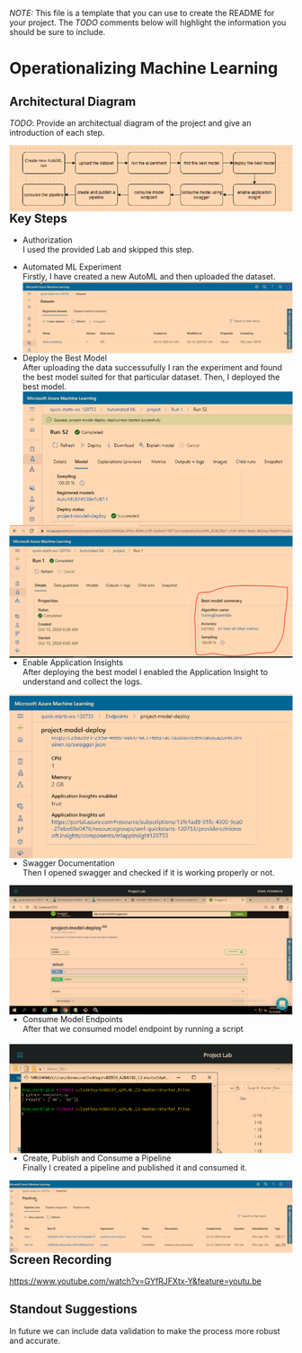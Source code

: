 *NOTE:* This file is a template that you can use to create the README for your project. The *TODO* comments below will highlight the information you should be sure to include.


# Operationalizing Machine Learning



## Architectural Diagram
*TODO*: Provide an architectual diagram of the project and give an introduction of each step.

<img src="https://github.com/Gil-Joa/nd00333_AZMLND_C2/blob/master/starter_files/architectural%20diagram.PNG"
     alt="Diagram"
     style="float: left; margin-right: 10px;" />

## Key Steps
- Authorization  
I used the provided Lab and skipped this step.

- Automated ML Experiment  
Firstly, I have created a new AutoML and then uploaded the dataset. 
<img src="https://github.com/Gil-Joa/nd00333_AZMLND_C2/blob/master/starter_files/registered%20dataset.PNG"
     alt="dataset"
     style="float: left; margin-right: 10px;" />
     
- Deploy the Best Model  
After uploading the data successufully I ran the experiment and found the best model suited for that particular dataset. Then, I deployed the best model.
<img src="https://github.com/Gil-Joa/nd00333_AZMLND_C2/blob/master/starter_files/model%20deployed.PNG"
     alt="model deployed"
     style="float: left; margin-right: 10px;" />
     
 <img src="https://github.com/Gil-Joa/nd00333_AZMLND_C2/blob/master/starter_files/best%20model.PNG"
     alt="best model"
     style="float: left; margin-right: 10px;" />
     
     
- Enable Application Insights  
After deploying the best model I enabled the Application Insight to understand and collect the logs.

<img src="https://github.com/Gil-Joa/nd00333_AZMLND_C2/blob/master/starter_files/application%20insight%20enabled.PNG"
     alt="app insight"
     style="float: left; margin-right: 10px;" />
     
- Swagger Documentation  
Then I opened swagger and checked if it is working properly or not.

<img src="https://github.com/Gil-Joa/nd00333_AZMLND_C2/blob/master/starter_files/swagger%20api.PNG"
     alt="swagger"
     style="float: left; margin-right: 10px;" />
     
- Consume Model Endpoints  
After that we consumed model endpoint by running a script

<img src="https://github.com/Gil-Joa/nd00333_AZMLND_C2/blob/master/starter_files/endpoint%20json.PNG"
     alt="consume endpoint"
     style="float: left; margin-right: 10px;" />
     
- Create, Publish and Consume a Pipeline  
Finally I created a pipeline and published it and consumed it. 

<img src="https://github.com/Gil-Joa/nd00333_AZMLND_C2/blob/master/starter_files/pipeline%20endpoint%20running.PNG"
     alt="pipeline"
     style="float: left; margin-right: 10px;" />

## Screen Recording
https://www.youtube.com/watch?v=GYfRJFXtx-Y&feature=youtu.be

## Standout Suggestions
In future we can include data validation to make the process more robust and accurate.
